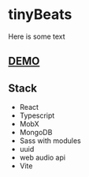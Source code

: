 # tinyBeats

Here is some text
## [DEMO](https://mrredhand.github.io/)

## Stack

- React
- Typescript
- MobX
- MongoDB
- Sass with modules
- uuid
- web audio api
- Vite

